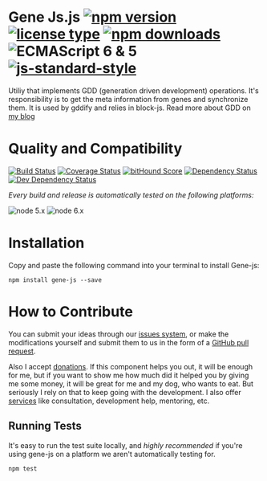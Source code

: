 <!-- ph replacements -->
<!-- name, /gene-js/g, gene-js -->
<!-- namePascal, /Gene-js/g, Gene-js -->
<!-- endph -->
<!-- ph ignoringStamps -->
<!-- endph -->
<!-- ph title -->
# Gene Js.js [![npm version](https://img.shields.io/npm/v/gene-js.svg)](https://www.npmjs.com/package/gene-js) [![license type](https://img.shields.io/npm/l/gene-js.svg)](https://github.com/nicosommi/gene-js.git/blob/master/LICENSE) [![npm downloads](https://img.shields.io/npm/dm/gene-js.svg)](https://www.npmjs.com/package/gene-js) ![ECMAScript 6 & 5](https://img.shields.io/badge/ECMAScript-6%20/%205-red.svg) [![js-standard-style](https://img.shields.io/badge/code%20style-standard-brightgreen.svg)](http://standardjs.com/)
<!-- endph -->

<!-- ph description -->
Utiliy that implements GDD (generation driven development) operations.
It's responsibility is to get the meta information from genes and synchronize them.
It is used by gddify and relies in block-js.
Read more about GDD on [my blog](http://nicosommi.com)
<!-- endph -->

<!-- ph usagesAndExamples -->
<!-- endph -->
<!-- ph howItWorks -->
<!-- endph -->
<!-- ph qualityAndCompatibility -->
# Quality and Compatibility

[![Build Status](https://travis-ci.org/nicosommi/gene-js.png?branch=master)](https://travis-ci.org/nicosommi/gene-js) [![Coverage Status](https://coveralls.io/repos/nicosommi/gene-js/badge.svg)](https://coveralls.io/r/nicosommi/gene-js)  [![bitHound Score](https://www.bithound.io/github/nicosommi/gene-js/badges/score.svg)](https://www.bithound.io/github/nicosommi/gene-js)  [![Dependency Status](https://david-dm.org/nicosommi/gene-js.png?theme=shields.io)](https://david-dm.org/nicosommi/gene-js?theme=shields.io) [![Dev Dependency Status](https://david-dm.org/nicosommi/gene-js/dev-status.svg)](https://david-dm.org/nicosommi/gene-js?theme=shields.io#info=devDependencies)

*Every build and release is automatically tested on the following platforms:*

![node 5.x](https://img.shields.io/badge/node-5.x-brightgreen.svg)
![node 6.x](https://img.shields.io/badge/node-6.x-brightgreen.svg)
<!-- endph -->
<!-- ph installation -->
# Installation

Copy and paste the following command into your terminal to install Gene-js:

```
npm install gene-js --save
```

<!-- endph -->
<!-- stamp contribute -->
# How to Contribute

You can submit your ideas through our [issues system](https://github.com/nicosommi/gene-js/issues), or make the modifications yourself and submit them to us in the form of a [GitHub pull request](https://help.github.com/articles/using-pull-requests/).

Also I accept [donations](http://nicosommi.com). If this component helps you out, it will be enough for me, but if you want to show me how much did it helped you by giving me some money, it will be great for me and my dog, who wants to eat. But seriously I rely on that to keep going with the development.
I also offer [services](http://integracionesagiles.com) like consultation, development help, mentoring, etc.
<!-- endstamp -->
<!-- stamp runningtests -->
## Running Tests

It's easy to run the test suite locally, and *highly recommended* if you're using gene-js on a platform we aren't automatically testing for.

```
npm test
```
<!-- endstamp -->
